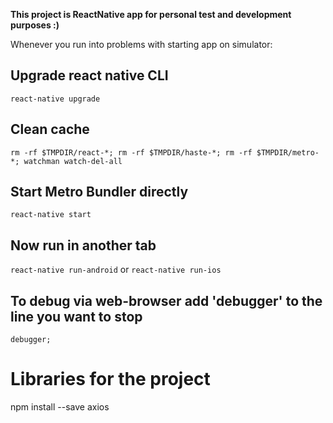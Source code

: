 **This project is ReactNative app for personal test and development purposes :)**

Whenever you run into problems with starting app on simulator:

## Upgrade react native CLI
`react-native upgrade`


## Clean cache
`rm -rf $TMPDIR/react-*; rm -rf $TMPDIR/haste-*; rm -rf $TMPDIR/metro-*; watchman watch-del-all`

## Start Metro Bundler directly
`react-native start`

## Now run in another tab
`react-native run-android` or `react-native run-ios`

## To debug via web-browser add 'debugger' to the line you want to stop
`debugger;`

# Libraries for the project
npm install --save axios
